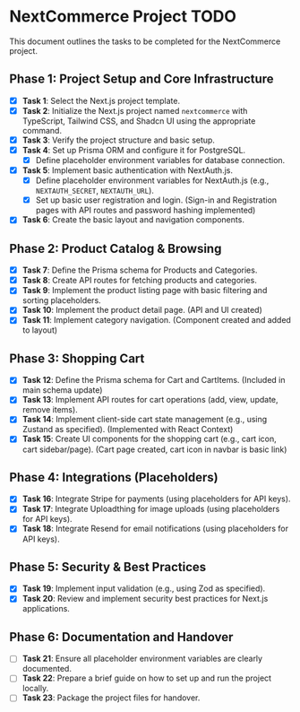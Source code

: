 # NextCommerce Project TODO

This document outlines the tasks to be completed for the NextCommerce project.

## Phase 1: Project Setup and Core Infrastructure

- [x] **Task 1**: Select the Next.js project template.
- [x] **Task 2**: Initialize the Next.js project named `nextcommerce` with TypeScript, Tailwind CSS, and Shadcn UI using the appropriate command.
- [x] **Task 3**: Verify the project structure and basic setup.
- [x] **Task 4**: Set up Prisma ORM and configure it for PostgreSQL.
  - [x] Define placeholder environment variables for database connection.
- [x] **Task 5**: Implement basic authentication with NextAuth.js.
  - [x] Define placeholder environment variables for NextAuth.js (e.g., `NEXTAUTH_SECRET`, `NEXTAUTH_URL`).
  - [x] Set up basic user registration and login. (Sign-in and Registration pages with API routes and password hashing implemented)
- [x] **Task 6**: Create the basic layout and navigation components.

## Phase 2: Product Catalog & Browsing

- [x] **Task 7**: Define the Prisma schema for Products and Categories.
- [x] **Task 8**: Create API routes for fetching products and categories.
- [x] **Task 9**: Implement the product listing page with basic filtering and sorting placeholders.
- [x] **Task 10**: Implement the product detail page. (API and UI created)
- [x] **Task 11**: Implement category navigation. (Component created and added to layout)

## Phase 3: Shopping Cart

- [x] **Task 12**: Define the Prisma schema for Cart and CartItems. (Included in main schema update)
- [x] **Task 13**: Implement API routes for cart operations (add, view, update, remove items).
- [x] **Task 14**: Implement client-side cart state management (e.g., using Zustand as specified). (Implemented with React Context)
- [x] **Task 15**: Create UI components for the shopping cart (e.g., cart icon, cart sidebar/page). (Cart page created, cart icon in navbar is basic link)

## Phase 4: Integrations (Placeholders)

- [x] **Task 16**: Integrate Stripe for payments (using placeholders for API keys).
- [x] **Task 17**: Integrate Uploadthing for image uploads (using placeholders for API keys).
- [x] **Task 18**: Integrate Resend for email notifications (using placeholders for API keys).

## Phase 5: Security & Best Practices

- [x] **Task 19**: Implement input validation (e.g., using Zod as specified).
- [x] **Task 20**: Review and implement security best practices for Next.js applications.

## Phase 6: Documentation and Handover

- [ ] **Task 21**: Ensure all placeholder environment variables are clearly documented.
- [ ] **Task 22**: Prepare a brief guide on how to set up and run the project locally.
- [ ] **Task 23**: Package the project files for handover.
